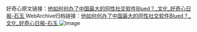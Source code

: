 好奇心原文链接：[他如何创办了中国最大的同性社交软件Blued？_文化_好奇心日报-石玉 ](https://www.qdaily.com/articles/11327.html)
WebArchive归档链接：[他如何创办了中国最大的同性社交软件Blued？_文化_好奇心日报-石玉 ](http://web.archive.org/web/20180916061247/http://www.qdaily.com:80/articles/11327.html)
![image](http://ww3.sinaimg.cn/large/007d5XDply1g3wglf2ojjj30u03rqhdt)